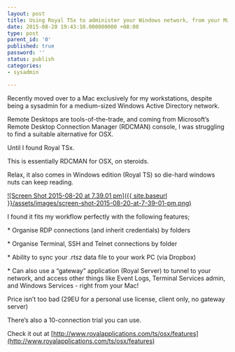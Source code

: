 ```yaml
---
layout: post
title: Using Royal TSx to administer your Windows network, from your Mac
date: 2015-08-20 19:43:10.000000000 +08:00
type: post
parent_id: '0'
published: true
password: ''
status: publish
categories:
- sysadmin

---
```

Recently moved over to a Mac exclusively for my workstations, despite being a sysadmin for a medium-sized Windows Active Directory network.

Remote Desktops are tools-of-the-trade, and coming from Microsoft’s Remote Desktop Connection Manager (RDCMAN) console, I was struggling to find a suitable alternative for OSX.

Until I found Royal TSx.

This is essentially RDCMAN for OSX, on steroids.

Relax, it also comes in Windows edition (Royal TS) so die-hard windows nuts can keep reading.

[![Screen Shot 2015-08-20 at 7.39.01 pm]({{ site.baseurl }}/assets/images/screen-shot-2015-08-20-at-7-39-01-pm.png)](https://xrwtech.files.wordpress.com/2015/08/screen-shot-2015-08-20-at-7-39-01-pm.png)

I found it fits my workflow perfectly with the following features;

\* Organise RDP connections (and inherit credentials) by folders

\* Organise Terminal, SSH and Telnet connections by folder

\* Ability to sync your .rtsz data file to your work PC (via Dropbox)

\* Can also use a “gateway” application (Royal Server) to tunnel to your network, and access other things like Event Logs, Terminal Services admin, and Windows Services - right from your Mac!

Price isn’t too bad (29EU for a personal use license, client only, no gateway server)

There’s also a 10-connection trial you can use.

Check it out at [http://www.royalapplications.com/ts/osx/features](http://www.royalapplications.com/ts/osx/features)

